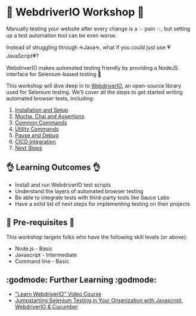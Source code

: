 # :star2: WebdriverIO Workshop :star2:

Manually testing your website after every change is a :boom: pain :boom:, but setting up a test automation tool can be even worse.

Instead of struggling through :coffee:Java:coffee:, what if you could just use :heartpulse:JavaScript:heartpulse:?

WebdriverIO makes automated testing friendly by providing a NodeJS interface for Selenium-based testing :100:

This workshop will dive deep in to [WebdriverIO](http://webdriver.io), an open-source library used for Selenium testing. We’ll cover all the steps to get started writing automated browser tests, including:

1. [Installation and Setup](./exercises/1-installation.md)
2. [Mocha, Chai and Assertions](./exercises/2-assertions.md)
3. [Common Commands](./exercises/3-commands.md)
4. [Utility Commands](./exercises/4-utilities.md)
5. [Pause and Debug](./exercises/5-debug.md)
6. [CICD Integration](./exercises/6-cicd.md)
7. [Next Steps](./exercises/7-next-steps.md)

## :ok_hand: Learning Outcomes :ok_hand:

- Install and run WebdriverIO test scripts
- Understand the layers of automated browser testing
- Be able to integrate tests with third-party tools like Sauce Labs
- Have a solid list of next steps for implementing testing on their projects

## :construction_worker: Pre-requisites :construction_worker:

This workshop targets folks who have the following skill levels (or above):

- Node.js - Basic
- Javascript - Intermediate
- Command line - Basic

## :godmode: Further Learning :godmode:

- ["Learn WebdriverIO" Video Course](http://learn.webdriver.io)
- [Jumpstarting Selenium Testing in Your Organization with Javascript, WebdriverIO & Cucumber](https://www.youtube.com/watch?v=Ua_vGRPnAtM)
